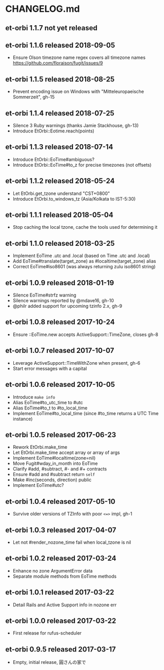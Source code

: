 
# CHANGELOG.md


## et-orbi 1.1.7  not yet released


## et-orbi 1.1.6  released 2018-09-05

- Ensure Olson timezone name regex covers all timezone names
  https://github.com/floraison/fugit/issues/9


## et-orbi 1.1.5  released 2018-08-25

- Prevent encoding issue on Windows with "Mitteleuropaeische Sommerzeit", gh-15


## et-orbi 1.1.4  released 2018-07-25

- Silence 3 Ruby warnings (thanks Jamie Stackhouse, gh-13)
- Introduce EtOrbi::Eotime.reach(points)


## et-orbi 1.1.3  released 2018-07-14

- Introduce EtOrbi::EoTime#ambiguous?
- Introduce EtOrbi::EoTime#to_z for precise timezones (not offsets)


## et-orbi 1.1.2  released 2018-05-24

- Let EtOrbi.get_tzone understand "CST+0800"
- Introduce EtOrbi.to_windows_tz (Asia/Kolkata to IST-5:30)


## et-orbi 1.1.1  released 2018-05-04

- Stop caching the local tzone, cache the tools used for determining it


## et-orbi 1.1.0  released 2018-03-25

- Implement EoTime .utc and .local (based on Time .utc and .local)
- Add EoTime#translate(target_zone) as #localtime(target_zone) alias
- Correct EoTime#iso8601 (was always returning zulu iso8601 string)


## et-orbi 1.0.9  released 2018-01-19

- Silence EoTime#strfz warning
- Silence warnings reported by @mdave16, gh-10
- @philr added support for upcoming tzinfo 2.x, gh-9


## et-orbi 1.0.8  released 2017-10-24

- Ensure ::EoTime.new accepts ActiveSupport::TimeZone, closes gh-8


## et-orbi 1.0.7  released 2017-10-07

- Leverage ActiveSupport::TimeWithZone when present, gh-6
- Start error messages with a capital


## et-orbi 1.0.6  released 2017-10-05

- Introduce `make info`
- Alias EoTime#to_utc_time to #utc
- Alias EoTime#to_t to #to_local_time
- Implement EoTime#to_local_time (since #to_time returns a UTC Time instance)


## et-orbi 1.0.5  released 2017-06-23

- Rework EtOrbi.make_time
- Let EtOrbi.make_time accept array or array of args
- Implement EoTime#localtime(zone=nil)
- Move Fugit#wday_in_month into EoTime
- Clarify #add, #subtract, #- and #+ contracts
- Ensure #add and #subtract return `self`
- Make #inc(seconds, direction) public
- Implement EoTime#utc?


## et-orbi 1.0.4  released 2017-05-10

- Survive older versions of TZInfo with poor `<=>` impl, gh-1


## et-orbi 1.0.3  released 2017-04-07

- Let not #render_nozone_time fail when local_tzone is nil


## et-orbi 1.0.2  released 2017-03-24

- Enhance no zone ArgumentError data
- Separate module methods from EoTime methods


## et-orbi 1.0.1  released 2017-03-22

- Detail Rails and Active Support info in nozone err


## et-orbi 1.0.0  released 2017-03-22

- First release for rufus-scheduler


## et-orbi 0.9.5  released 2017-03-17

- Empty, initial release, 圓さんの家で

